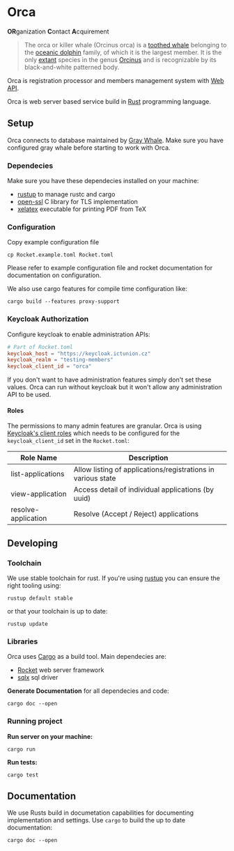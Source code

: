 # Orca

**OR**ganization **C**ontact **A**cquirement

> The orca or killer whale (Orcinus orca) is a [toothed whale](https://en.wikipedia.org/wiki/Toothed_whale)
> belonging to the [oceanic dolphin](https://en.wikipedia.org/wiki/Oceanic_dolphin) family, of which it is the largest member.
> It is the only [extant](https://en.wikipedia.org/wiki/Neontology#Extant_taxa_versus_extinct_taxa)
> species in the genus [Orcinus](https://en.wikipedia.org/wiki/Orcinus)
> and is recognizable by its black-and-white patterned body.

Orca is registration processor and members management system with [Web API](https://en.wikipedia.org/wiki/Web_API).

Orca is web server based service build in [Rust](rust-lang.org) programming language.

## Setup

Orca connects to database maintained by [Gray Whale](../gray-whale).
Make sure you have configured gray whale before starting to work with Orca.

### Dependecies

Make sure you have these dependecies installed on your machine:

- [rustup](https://rustup.rs/) to manage rustc and cargo
- [open-ssl](https://www.openssl.org/) C library for TLS implementation
- [xelatex](https://xetex.sourceforge.net/) executable for printing PDF from TeX

### Configuration

Copy example configuration file

```
cp Rocket.example.toml Rocket.toml
```

Please refer to example configuration file and rocket documentation for documentation on configuration.

We also use cargo features for compile time configuration like:

```
cargo build --features proxy-support
```

### Keycloak Authorization

Configure keycloak to enable administration APIs:

```toml
# Part of Rocket.toml
keycloak_host = "https://keycloak.ictunion.cz"
keycloak_realm = "testing-members"
keycloak_client_id = "orca"
```

If you don't want to have administration features simply don't set these values.
Orca can run without keycloak but it won't allow any administration API to be used.

#### Roles

The permissions to many admin features are granular.
Orca is using [Keycloak's client roles](https://www.keycloak.org/docs/latest/server_admin/#core-concepts-and-terms)
which needs to be configured for the `keycloak_client_id` set in the `Rocket.toml`:

| Role Name           | Description                                                  |
|---------------------|--------------------------------------------------------------|
| list-applications   | Allow listing of applications/registrations in various state |
| view-application    | Access detail of individual applications (by uuid)           |
| resolve-application | Resolve (Accept / Reject) applications                       |

## Developing

### Toolchain

We use stable toolchain for rust.
If you're using [rustup](https://rustup.rs/) you can ensure the right tooling using:

```
rustup default stable
```

or that your toolchain is up to date:

```
rustup update
```

### Libraries

Orca uses [Cargo](https://doc.rust-lang.org/cargo/) as a build tool.
Main dependecies are:

- [Rocket](https://rocket.rs/) web server framework
- [sqlx](https://crates.io/crates/sqlx) sql driver

__Generate Documentation__ for all dependecies and code:

```
cargo doc --open
```

### Running project

__Run server on your machine:__

```
cargo run
```

__Run tests:__

```
cargo test
```

## Documentation

We use Rusts build in documetation capabilities for documenting implementation
and settings. Use `cargo` to build the up to date documentation:

```
cargo doc --open
```
